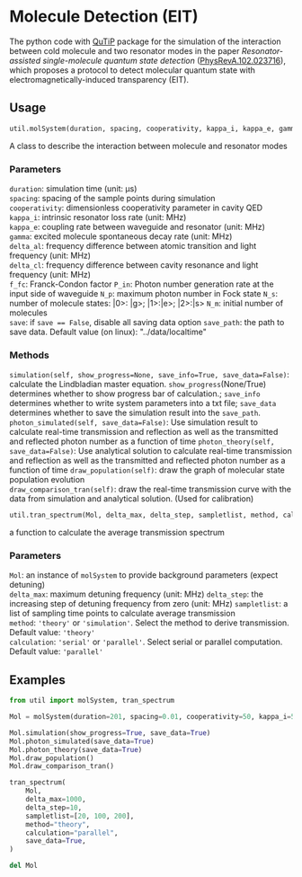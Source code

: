 # Molecule Detection (EIT)

The python code with [QuTiP](https://qutip.org/) package for the simulation of the interaction between cold molecule and two resonator modes in the paper *Resonator-assisted single-molecule quantum state detection* ([PhysRevA.102.023716](https://journals.aps.org/pra/abstract/10.1103/PhysRevA.102.023716)), which proposes a protocol to detect molecular quantum state with electromagnetically-induced transparency (EIT).

## Usage
```python
util.molSystem(duration, spacing, cooperativity, kappa_i, kappa_e, gamma=12, delta_al=0,  delta_cl=0, f_fc=0.37, P_in=1, N_p=3, N_s=3, N_m=1, save=True, save_path="../data/" + strftime("%Y%m%d_%H%M%S", localtime()) + "/", ))
```
A class to describe the interaction between molecule and resonator modes

### Parameters
`duration`: simulation time (unit: &mu;s)  
`spacing`: spacing of the sample points during simulation  
`cooperativity`: dimensionless cooperativity parameter in cavity QED  
`kappa_i`: intrinsic resonator loss rate (unit: MHz)  
`kappa_e`: coupling rate between waveguide and resonator (unit: MHz)  
`gamma`: excited molecule spontaneous decay rate (unit: MHz)  
`delta_al`: frequency difference between atomic transition and light frequency (unit: MHz)  
`delta_cl`: frequency difference between cavity resonance and light frequency (unit: MHz)  
`f_fc`: Franck-Condon factor
`P_in`: Photon number generation rate at the input side of waveguide
`N_p`: maximum photon number in Fock state
`N_s`: number of molecule states: |0>: |g>; |1>:|e>; |2>:|s>
`N_m`: initial number of molecules  
`save`: if `save == False`, disable all saving data option
`save_path`: the path to save data. Default value (on linux): "../data/localtime"

### Methods
`simulation(self, show_progress=None, save_info=True, save_data=False)`: calculate the Lindbladian master equation. `show_progress`(None/True) determines whether to show progress bar of calculation.; `save_info` determines whether to write system parameters into a txt file; `save_data` determines whether to save the simulation result into the `save_path`.  
`photon_simulated(self, save_data=False)`: Use simulation result to calculate real-time transmission and reflection as well as the transmitted and reflected photon number as a function of time
`photon_theory(self, save_data=False)`: Use analytical solution to calculate real-time transmission and reflection as well as the transmitted and reflected photon number as a function of time
`draw_population(self)`: draw the graph of molecular state population evolution  
`draw_comparison_tran(self)`: draw the real-time transmission curve with the data from simulation and analytical solution. (Used for calibration)

```python
util.tran_spectrum(Mol, delta_max, delta_step, sampletlist, method, calculation="parallel", save_data=False)
```
a function to calculate the average transmission spectrum 

### Parameters
`Mol`: an instance of `molSystem` to provide background parameters (expect detuning)  
`delta_max`: maximum detuning frequency (unit: MHz)
`delta_step`: the increasing step of detuning frequency from zero (unit: MHz)
`sampletlist`: a list of sampling time points to calculate average transmission  
`method`: `'theory'` or `'simulation'`. Select the method to derive transmission. Default value: `'theory'`  
`calculation`: `'serial'` or `'parallel'`. Select serial or parallel computation. Default value: `'parallel'`

## Examples
```python
from util import molSystem, tran_spectrum

Mol = molSystem(duration=201, spacing=0.01, cooperativity=50, kappa_i=50, kappa_e=50)

Mol.simulation(show_progress=True, save_data=True)
Mol.photon_simulated(save_data=True)
Mol.photon_theory(save_data=True)
Mol.draw_population()
Mol.draw_comparison_tran()

tran_spectrum(
    Mol,
    delta_max=1000,
    delta_step=10,
    sampletlist=[20, 100, 200],
    method="theory",
    calculation="parallel",
    save_data=True,
)

del Mol

```



